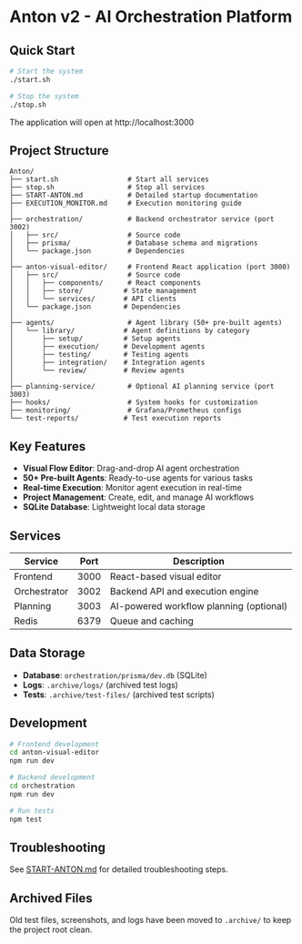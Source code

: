 # Anton v2 - AI Orchestration Platform

## Quick Start

```bash
# Start the system
./start.sh

# Stop the system
./stop.sh
```

The application will open at http://localhost:3000

## Project Structure

```
Anton/
├── start.sh                 # Start all services
├── stop.sh                  # Stop all services
├── START-ANTON.md           # Detailed startup documentation
├── EXECUTION_MONITOR.md     # Execution monitoring guide
│
├── orchestration/           # Backend orchestrator service (port 3002)
│   ├── src/                 # Source code
│   ├── prisma/              # Database schema and migrations
│   └── package.json         # Dependencies
│
├── anton-visual-editor/     # Frontend React application (port 3000)
│   ├── src/                 # Source code
│   │   ├── components/      # React components
│   │   ├── store/          # State management
│   │   └── services/       # API clients
│   └── package.json        # Dependencies
│
├── agents/                  # Agent library (50+ pre-built agents)
│   └── library/            # Agent definitions by category
│       ├── setup/          # Setup agents
│       ├── execution/      # Development agents
│       ├── testing/        # Testing agents
│       ├── integration/    # Integration agents
│       └── review/         # Review agents
│
├── planning-service/        # Optional AI planning service (port 3003)
├── hooks/                   # System hooks for customization
├── monitoring/              # Grafana/Prometheus configs
└── test-reports/           # Test execution reports
```

## Key Features

- **Visual Flow Editor**: Drag-and-drop AI agent orchestration
- **50+ Pre-built Agents**: Ready-to-use agents for various tasks
- **Real-time Execution**: Monitor agent execution in real-time
- **Project Management**: Create, edit, and manage AI workflows
- **SQLite Database**: Lightweight local data storage

## Services

| Service | Port | Description |
|---------|------|-------------|
| Frontend | 3000 | React-based visual editor |
| Orchestrator | 3002 | Backend API and execution engine |
| Planning | 3003 | AI-powered workflow planning (optional) |
| Redis | 6379 | Queue and caching |

## Data Storage

- **Database**: `orchestration/prisma/dev.db` (SQLite)
- **Logs**: `.archive/logs/` (archived test logs)
- **Tests**: `.archive/test-files/` (archived test scripts)

## Development

```bash
# Frontend development
cd anton-visual-editor
npm run dev

# Backend development
cd orchestration
npm run dev

# Run tests
npm test
```

## Troubleshooting

See [START-ANTON.md](./START-ANTON.md) for detailed troubleshooting steps.

## Archived Files

Old test files, screenshots, and logs have been moved to `.archive/` to keep the project root clean.